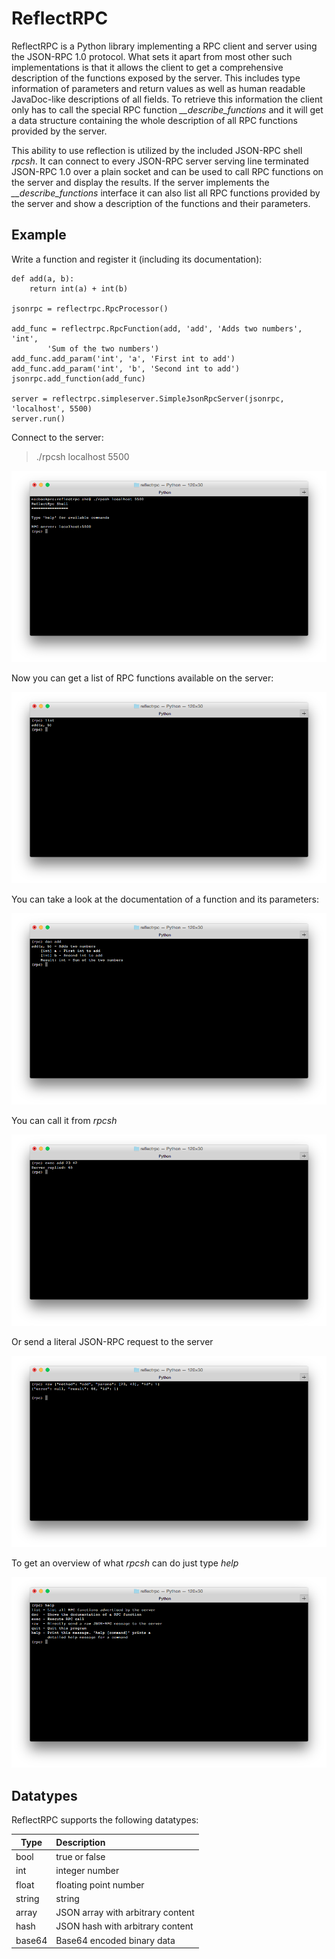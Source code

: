 # ReflectRPC #

ReflectRPC is a Python library implementing a RPC client and server using the JSON-RPC 1.0 protocol. What sets it apart from most other such implementations is that it allows the client to get a comprehensive description of the functions exposed by the server. This includes type information of parameters and return values as well as human readable JavaDoc-like descriptions of all fields. To retrieve this information the client only has to call the special RPC function *\_\_describe\_functions* and it will get a data structure containing the whole description of all RPC functions provided by the server.

This ability to use reflection is utilized by the included JSON-RPC shell *rpcsh*. It can connect to every JSON-RPC server serving line terminated JSON-RPC 1.0 over a plain socket and can be used to call RPC functions on the server and display the results. If the server implements the *\_\_describe\_functions* interface it can also list all RPC functions provided by the server and show a description of the functions and their parameters.

## Example ##

Write a function and register it (including its documentation):
```
def add(a, b):
    return int(a) + int(b)

jsonrpc = reflectrpc.RpcProcessor()

add_func = reflectrpc.RpcFunction(add, 'add', 'Adds two numbers', 'int',
        'Sum of the two numbers')
add_func.add_param('int', 'a', 'First int to add')
add_func.add_param('int', 'b', 'Second int to add')
jsonrpc.add_function(add_func)

server = reflectrpc.simpleserver.SimpleJsonRpcServer(jsonrpc, 'localhost', 5500)
server.run()
```

Connect to the server:
> ./rpcsh localhost 5500

![rpcsh](/pics/intro.png)

Now you can get a list of RPC functions available on the server:

![List remote functions](/pics/list.png)

You can take a look at the documentation of a function and its parameters:

![Show documentation of remote function](/pics/doc.png)

You can call it from *rpcsh*

![Execute remote function](/pics/exec.png)

Or send a literal JSON-RPC request to the server

![Send raw JSON-RPC request to server](/pics/raw.png)

To get an overview of what *rpcsh* can do just type *help*

![Help](/pics/help.png)

## Datatypes ##

ReflectRPC supports the following datatypes:

|Type   |Description                        |
|-------|:----------------------------------|
|bool   | true or false                     |
|int    | integer number                    |
|float  | floating point number             |
|string | string                            |
|array  | JSON array with arbitrary content |
|hash   | JSON hash with arbitrary content  |
|base64 | Base64 encoded binary data        |
